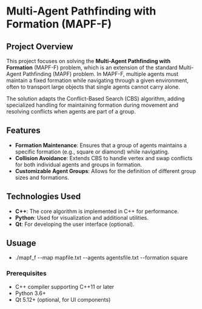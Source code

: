 # Multi-Agent Pathfinding with Formation (MAPF-F)

## Project Overview

This project focuses on solving the **Multi-Agent Pathfinding with Formation** (MAPF-F) problem, which is an extension of the standard Multi-Agent Pathfinding (MAPF) problem. In MAPF-F, multiple agents must maintain a fixed formation while navigating through a given environment, often to transport large objects that single agents cannot carry alone.

The solution adapts the Conflict-Based Search (CBS) algorithm, adding specialized handling for maintaining formation during movement and resolving conflicts when agents are part of a group.

## Features

- **Formation Maintenance**: Ensures that a group of agents maintains a specific formation (e.g., square or diamond) while navigating.
- **Collision Avoidance**: Extends CBS to handle vertex and swap conflicts for both individual agents and groups in formation.
- **Customizable Agent Groups**: Allows for the definition of different group sizes and formations.

## Technologies Used

- **C++**: The core algorithm is implemented in C++ for performance.
- **Python**: Used for visualization and additional utilities.
- **Qt**: For developing the user interface (optional).

## Usuage
- ./mapf_f --map mapfile.txt --agents agentsfile.txt --formation square

### Prerequisites

- C++ compiler supporting C++11 or later
- Python 3.6+
- Qt 5.12+ (optional, for UI components)

